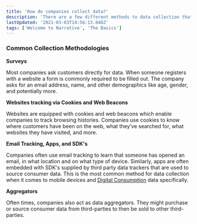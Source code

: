 ```yaml
---
title: 'How do companies collect data?'
description: 'There are a few different methods to data collection that you should know about.'
lastUpdated: '2021-03-03T14:56:13.848Z'
tags: ['Welcome to Narrative', 'The Basics']
---
```

### Common Collection Methodologies

**Surveys**

Most companies ask customers directly for data. When someone registers with a website a form is commonly required to be filled out. The company asks for an email address, name, and other demographics like age, gender, and potentially more.

**Websites tracking via Cookies and Web Beacons**

Websites are equipped with cookies and web beacons which enable companies to track browsing histories. Companies use cookies to know where customers have been on the web, what they’ve searched for, what websites they have visited, and more.

**Email Tracking, Apps, and SDK's**

Companies often use email tracking to learn that someone has opened an email, in what location and on what type of device. Similarly, apps are often embedded with SDK's supplied by third party data trackers that are used to source consumer data. This is the most common method for data collection when it comes to mobile devices and [Digital Consumption](https://kb.narrative.io/what-is-digital-consumption-data) data specifically.

**Aggregators**

Often times, companies also act as data aggregators. They might purchase or source consumer data from third-parties to then be sold to other third-parties.
